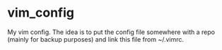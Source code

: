 # vim_config
My vim config. The idea is to put the config file somewhere with a repo (mainly for backup purposes) and link this file from ~/.vimrc.

